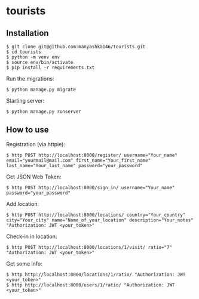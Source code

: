# tourists

## Installation

    $ git clone git@github.com:manyashka146/tourists.git
    $ cd tourists
    $ python -m venv env
    $ source env/bin/activate
    $ pip install -r requirements.txt
    
Run the migrations:
  
    $ python manage.py migrate
       
Starting server:

    $ python manage.py runserver
    
## How to use

Registration (via httpie):

    $ http POST http://localhost:8000/register/ username="Your_name" email="yourmail@mail.com" first_name="Your_first_name" last_name="Your_last_name" password="your_password"  
    
Get JSON Web Token:

    $ http POST http://localhost:8000/sign_in/ username="Your_name" password="your_password"
    
Add location:

    $ http POST http://localhost:8000/locations/ country="Your_country" city="Your_city" name="Name_of_your_location" description="Your_notes" "Authorization: JWT <your_token>"
    
Check-in in location:

    $ http POST http://localhost:8000/locations/1/visit/ ratio="7" "Authorization: JWT <your_token>"
    
Get some info:

    $ http http://localhost:8000/locations/1/ratio/ "Authorization: JWT <your_token>"
    $ http http://localhost:8000/users/1/ratio/ "Authorization: JWT <your_token>"
